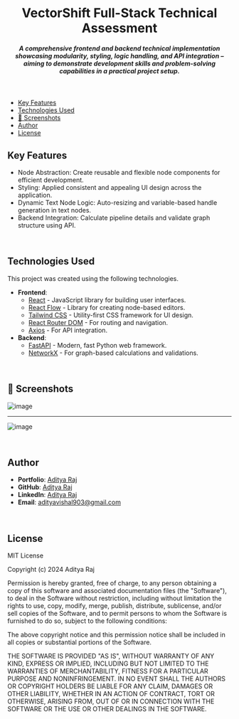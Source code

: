 <h1 align ="center" >VectorShift Full-Stack Technical Assessment</h1>

<h5 align ="center"> 
A comprehensive frontend and backend technical implementation showcasing modularity, styling, logic handling, and API integration – aiming to demonstrate development skills and problem-solving capabilities in a practical project setup. <br/> </h5>
<br/>

  * [Key Features](#key-features)
  * [Technologies Used](#technologies-used)
  * [📸 Screenshots](#screenshots)
  * [Author](#author)
  * [License](#license)

## Key Features

- Node Abstraction: Create reusable and flexible node components for efficient development.
- Styling: Applied consistent and appealing UI design across the application.
- Dynamic Text Node Logic: Auto-resizing and variable-based handle generation in text nodes.
- Backend Integration: Calculate pipeline details and validate graph structure using API.

<br/>

## Technologies Used

This project was created using the following technologies.

- **Frontend**:
  - [React](https://reactjs.org/) - JavaScript library for building user interfaces.
  - [React Flow](https://reactflow.dev/) - Library for creating node-based editors.
  - [Tailwind CSS](https://tailwindcss.com/) - Utility-first CSS framework for UI design.
  - [React Router DOM](https://reactrouter.com/) - For routing and navigation.
  - [Axios](https://axios-http.com/) - For API integration.
- **Backend**:
  - [FastAPI](https://fastapi.tiangolo.com/) - Modern, fast Python web framework.
  - [NetworkX](https://networkx.org/) - For graph-based calculations and validations.

<br/>

## 📸 Screenshots 

![image](https://github.com/user-attachments/assets/298844f2-9f67-4be0-9a73-35bb7ab5a6f5)
---- -
![image](https://github.com/user-attachments/assets/04e8b919-b654-4caf-a847-63e69e1e3370)


<br/>

## Author
- **Portfolio**: [Aditya Raj](https://github.com/RajAditya01)
- **GitHub**: [Aditya Raj](https://github.com/RajAditya01)
- **LinkedIn**: [Aditya Raj](https://www.linkedin.com/in/aditya-raj-aa923721a/)
- **Email**: [adityavishal903@gmail.com](mailto:adityavishal903@gmail.com)

<br/>

## License

MIT License

Copyright (c) 2024 Aditya Raj

Permission is hereby granted, free of charge, to any person obtaining a copy
of this software and associated documentation files (the "Software"), to deal
in the Software without restriction, including without limitation the rights
to use, copy, modify, merge, publish, distribute, sublicense, and/or sell
copies of the Software, and to permit persons to whom the Software is
furnished to do so, subject to the following conditions:

The above copyright notice and this permission notice shall be included in all
copies or substantial portions of the Software.

THE SOFTWARE IS PROVIDED "AS IS", WITHOUT WARRANTY OF ANY KIND, EXPRESS OR
IMPLIED, INCLUDING BUT NOT LIMITED TO THE WARRANTIES OF MERCHANTABILITY,
FITNESS FOR A PARTICULAR PURPOSE AND NONINFRINGEMENT. IN NO EVENT SHALL THE
AUTHORS OR COPYRIGHT HOLDERS BE LIABLE FOR ANY CLAIM, DAMAGES OR OTHER
LIABILITY, WHETHER IN AN ACTION OF CONTRACT, TORT OR OTHERWISE, ARISING FROM,
OUT OF OR IN CONNECTION WITH THE SOFTWARE OR THE USE OR OTHER DEALINGS IN THE
SOFTWARE.
